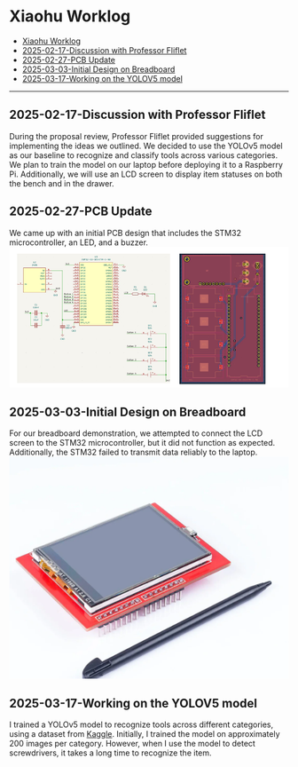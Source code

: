 # Xiaohu Worklog 
- [Xiaohu Worklog](#Xiaohu-worklog)
- [2025-02-17-Discussion with Professor Fliflet](##2025-02-17-Discussion-with-Professor-Fliflet)
- [2025-02-27-PCB Update](##2025-02-27-PCB-Update)
- [2025-03-03-Initial Design on Breadboard](#2025-03-03-Initial-Design-on-Breadboard)
- [2025-03-17-Working on the YOLOV5 model](#2025-03-17-Working-on-the-YOLOV5-model)
---
## 2025-02-17-Discussion with Professor Fliflet
During the proposal review, Professor Fliflet provided suggestions for implementing the ideas we outlined. We decided to use the YOLOv5 model as our baseline to recognize and classify tools across various categories. We plan to train the model on our laptop before deploying it to a Raspberry Pi. Additionally, we will use an LCD screen to display item statuses on both the bench and in the drawer.
## 2025-02-27-PCB Update
We came up with an initial PCB design that includes the STM32 microcontroller, an LED, and a buzzer.
![PCB Initial Design](图片_20250508165003.png)
## 2025-03-03-Initial Design on Breadboard
For our breadboard demonstration, we attempted to connect the LCD screen to the STM32 microcontroller, but it did not function as expected. Additionally, the STM32 failed to transmit data reliably to the laptop.
![LCD Touch Screen](971369d1c9eb475d7267e6433073daa.png)
## 2025-03-17-Working on the YOLOV5 model
I trained a YOLOv5 model to recognize tools across different categories, using a dataset from [Kaggle](https://www.kaggle.com/datasets/vdeshmukh18/segmented-screw-driver-dataset). Initially, I trained the model on approximately 200 images per category. However, when I use the model to detect screwdrivers, it takes a long time to recognize the item.
